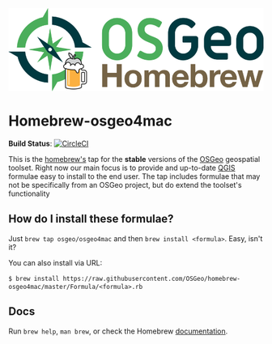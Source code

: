![docs/assets/osgeo-logo-brew-rgb.png](docs/assets/osgeo-logo-brew-rgb.png)

# Homebrew-osgeo4mac

**Build Status**: [![CircleCI](https://circleci.com/gh/OSGeo/homebrew-osgeo4mac.svg?style=svg)](https://circleci.com/gh/OSGeo/homebrew-osgeo4mac)

This is the [homebrew's][homebrew] tap for the **stable** versions of the [OSGeo][osgeo] geospatial toolset. Right now our main focus is to provide and up-to-date [QGIS][qgis] formulae easy to install to the end user. The tap includes formulae that may not be specifically
from an OSGeo project, but do extend the toolset's functionality

## How do I install these formulae?

Just `brew tap osgeo/osgeo4mac` and then `brew install <formula>`. Easy, isn't it? 

You can also install via URL:

```shell
$ brew install https://raw.githubusercontent.com/OSGeo/homebrew-osgeo4mac/master/Formula/<formula>.rb
```

## Docs

Run `brew help`, `man brew`, or check the Homebrew [documentation][].







[homebrew]:http://brew.sh
[taps]:https://github.com/Homebrew/homebrew-versions
[documentation]:https://github.com/Homebrew/brew/tree/master/docs#readme
[osgeo]: https://www.osgeo.org
[qgis]: https://www.qgis.org
[homebrew-core]: https://github.com/Homebrew/homebrew-core
[taps-docs]: https://docs.brew.sh/Taps